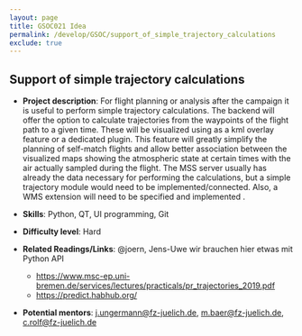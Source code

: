 ```yaml
---
layout: page
title: GSOC021 Idea
permalink: /develop/GSOC/support_of_simple_trajectory_calculations
exclude: true
---
```

## Support of simple trajectory calculations

-   **Project description**:
For flight planning or analysis after the campaign it is useful to perform simple trajectory calculations. The backend will offer the option to calculate trajectories from the waypoints of the flight path to a given time. These will be visualized using as a kml overlay feature or a dedicated plugin. This feature will greatly simplify the planning of self-match flights and allow better association between the visualized maps showing the atmospheric state at certain times with the air actually sampled during the flight. The MSS server usually has already the data necessary for performing the calculations, but a simple trajectory module would need to be implemented/connected. Also, a WMS extension will need to be specified and implemented .

-   **Skills**: Python, QT, UI programming, Git

-   **Difficulty level**: Hard

-   **Related Readings/Links**:
    @joern, Jens-Uwe wir brauchen hier etwas mit Python API
    - https://www.msc-ep.uni-bremen.de/services/lectures/practicals/pr_trajectories_2019.pdf
    - https://predict.habhub.org/
 
-   **Potential mentors**:
    j.ungermann@fz-juelich.de, m.baer@fz-juelich.de, c.rolf@fz-juelich.de